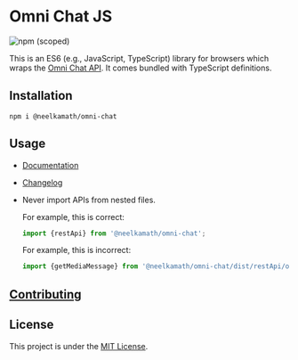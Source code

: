 # Omni Chat JS

![npm (scoped)](https://img.shields.io/npm/v/@neelkamath/omni-chat)

This is an ES6 (e.g., JavaScript, TypeScript) library for browsers which wraps
the [Omni Chat API](https://github.com/neelkamath/omni-chat-backend). It comes bundled with TypeScript definitions.

## Installation

`npm i @neelkamath/omni-chat`

## Usage

- [Documentation](https://neelkamath.github.io/omni-chat-js/)
- [Changelog](CHANGELOG.md)
- Never import APIs from nested files.

    For example, this is correct:

    ```typescript
    import {restApi} from '@neelkamath/omni-chat';
    ```

    For example, this is incorrect:

    ```typescript
    import {getMediaMessage} from '@neelkamath/omni-chat/dist/restApi/operator';
    ```

## [Contributing](CONTRIBUTING.md)

## License

This project is under the [MIT License](LICENSE).
